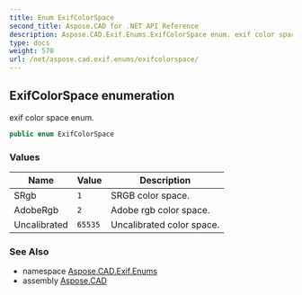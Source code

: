 ```yaml
---
title: Enum ExifColorSpace
second_title: Aspose.CAD for .NET API Reference
description: Aspose.CAD.Exif.Enums.ExifColorSpace enum. exif color space enum
type: docs
weight: 570
url: /net/aspose.cad.exif.enums/exifcolorspace/
---
```

## ExifColorSpace enumeration

exif color space enum.

```csharp
public enum ExifColorSpace
```

### Values

| Name | Value | Description |
| --- | --- | --- |
| SRgb | `1` | SRGB color space. |
| AdobeRgb | `2` | Adobe rgb color space. |
| Uncalibrated | `65535` | Uncalibrated color space. |

### See Also

* namespace [Aspose.CAD.Exif.Enums](../../aspose.cad.exif.enums/)
* assembly [Aspose.CAD](../../)



